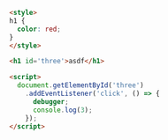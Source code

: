 <!-- live-study  -->


```html
<style>
h1 {
  color: red;
}
</style>
```

```html
<h1 id='three'>asdf</h1>
```

```html
<script>
  document.getElementById('three')
    .addEventListener('click', () => {
      debugger;
      console.log(3);
    });
</script>
```
